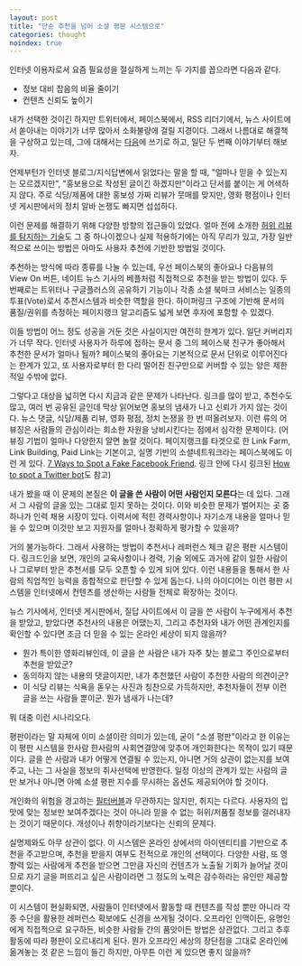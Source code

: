 ```yaml
---
layout: post
title: "단순 추천을 넘어 소셜 평판 시스템으로"
categories: thought
noindex: true
---
```


인터넷 이용자로서 요즘 필요성을 절실하게 느끼는 두 가지를 꼽으라면 다음과 같다.

- 정보 대비 잡음의 비율 줄이기
- 컨텐츠 신뢰도 높이기

내가 선택한 것이긴 하지만 트위터에서, 페이스북에서, RSS 리더기에서, 뉴스 사이트에서 쏟아내는 이야기가 너무 많아서 소화불량에 걸릴 지경이다. 그래서 나름대로 해결책을 구상하고 있는데, 그에 대해서는 [다음](http://www.4four.us/article/2014/05/a41)에 쓰기로 하고, 일단 두 번째 이야기부터 해보자.<!--more-->

언제부턴가 인터넷 블로그/지식답변에서 읽었다는 말을 할 때, "얼마나 믿을 수 있는지는 모르겠지만", "홍보용으로 작성된 글이긴 하겠지만"이라고 단서를 붙이는 게 어색하지 않다. 주로 식당/제품에 대한 홍보성 가짜 리뷰가 뭇매를 맞지만, 영화 평점이나 인터넷 게시판에서의 정치 알바 논쟁도 빠지면 섭섭하다.

이런 문제를 해결하기 위해 다양한 방향의 접근들이 있었다. 얼마 전에 소개한 [허위 리뷰를 탐지하는 기술](http://www.4four.us/article/2012/04/detecting-opinion-spam)도 그 중 하나이겠으나 실제 적용하기에는 아직 무리가 있고, 가장 일반적으로 쓰이는 방법은 아마도 사용자 추천에 기반한 방법일 것이다.

추천하는 방식에 따라 종류를 나눌 수 있는데, 우선 페이스북의 좋아요나 다음뷰의 View On 버튼, 네이트 뉴스 기사의 베플처럼 직접적으로 추천을 받는 방법이 있다. 두 번째로는 트위터나 구글플러스의 공유하기 기능이나 각종 소셜 북마크 서비스는 일종의 투표(Vote)로서 추천시스템과 비슷한 역할을 한다. 하이퍼링크 구조에 기반해 문서의 품질/권위를 측정하는 페이지랭크 알고리즘도 넓게 보면 후자에 포함할 수 있겠다.

이들 방법이 어느 정도 성공을 거둔 것은 사실이지만 여전히 한계가 있다. 일단 커버리지가 너무 작다. 인터넷 사용자가 하루에 접하는 문서 중 그의 페이스북 친구가 좋아해서 추천한 문서가 얼마나 될까? 페이스북의 좋아요는 기본적으로 문서 단위로 이루어진다는 한계가 있고, 또 사용자로부터 한 다리 떨어진 친구만으로 커버할 수 있는 양은 제한적일 수밖에 없다.

그렇다고 대상을 넓히면 다시 지금과 같은 문제가 나타난다. 링크를 많이 받고, 추천수도 많고, 여러 번 공유된 글인데 막상 읽어보면 홍보의 냄새가 나고 신뢰가 가지 않는 것이다. 뉴스 댓글, 식당/제품 리뷰, 영화 평점, 정치 논쟁을 한 번 떠올려보자. 이런 류의 어뷰징은 사람들의 관심이라는 희소한 자원을 낭비시킨다는 점에서 심각한 문제이다. (어뷰징 기법이 얼마나 다양한지 알면 놀랄 것이다. 페이지랭크를 타겟으로 한 Link Farm, Link Building, Paid Link는 기본이고, 실명 기반의 소셜네트워크라는 페이스북에도 이런 게 있다. [7 Ways to Spot a Fake Facebook Friend](http://www.pcworld.com/article/258936/7_ways_to_spot_a_fake_facebook_friend.html). 링크 안에 다시 링크된 [How to spot a Twitter bot](http://www.itworld.com/it-managementstrategy/280614/how-spot-twitter-bot)도 참고)

내가 봤을 때 이 문제의 본질은 **이 글을 쓴 사람이 어떤 사람인지 모른다**는 데 있다. 그래서 그 사람의 글을 있는 그대로 믿지 못하는 것이다. 이와 비슷한 문제가 벌어지는 곳 중 하나가 인력 채용 시장이 있다. 이력서에 적힌 경력사항이나 자기소개 내용을 얼마나 믿을 수 있으며 이것만 보고 지원자를 얼마나 정확하게 평가할 수 있을까?

거의 불가능하다. 그래서 사용하는 방법이 추천서나 레퍼런스 체크 같은 평판 시스템이다. 링크드인을 보면, 개인의 교육사항이나 경력, 기술 외에도 과거에 같이 일한 사람이나 그로부터 받은 추천서를 모두 오픈할 수 있게 되어 있다. 이런 내용들을 통해서 한 사람의 직업적인 능력을 종합적으로 판단할 수 있게 돕는다. 나의 아이디어는 이런 평판 시스템을 인터넷에서 컨텐츠를 생산하는 사람들 전체로 확장하는 것이다.

뉴스 기사에서, 인터넷 게시판에서, 질답 사이트에서 이 글을 쓴 사람이 누구에게서 추천을 받았고, 받았다면 추천사의 내용은 어땠는지, 그리고 추천자와 내가 어떤 관계인지를 확인할 수 있다면 조금 더 믿을 수 있는 온라인 세상이 되지 않을까?

- 뭔가 특이한 영화리뷰인데, 이 글을 쓴 사람은 내가 자주 찾는 블로그 주인으로부터 추천을 받았군?
- 동의하지 않는 내용의 댓글이지만, 내가 추천했던 사람이 추천한 사람의 의견이군?
- 이 식당 리뷰는 식욕을 돋우는 사진과 칭찬으로 가득하지만, 추천자들이 전부 이런 글을 쓰는 사람들 뿐이군. 뭔가 냄새가 나는데?

뭐 대충 이런 시나리오다.

평판이라는 말 자체에 이미 소셜이란 의미가 있는데, 굳이 "소셜 평판"이라고 한 이유는 이 평판 시스템을 한사람 한사람의 사회연결망에 맞추어 개인화한다는 목적이 있기 때문이다. 글을 쓴 사람과 내가 어떻게 연결될 수 있는지, 아니면 거의 상관이 없는지를 보여주고, 나는 그 사실을 정보의 취사선택에 반영한다. 일정 이상의 관계가 있는 사람의 글만 보거나 아니면 아예 소셜 평판 지수를 무시하는 옵션도 제공되어야 할 것이다.

개인화의 위험을 경고하는 [필터버블](http://www.4four.us/article/2011/09/filter-bubble)과 무관하지는 않지만, 취지는 다르다. 사용자의 입맛에 맞는 정보만 보여주겠다는 것이 아니라 믿을 수 없는 허위/저품질 정보를 걸러내자는 것이기 때문이다. 개성이나 취향이라기보다는 신뢰의 문제다.

실명제와도 아무 상관이 없다. 이 시스템은 온라인 상에서의 아이덴티티를 기반으로 추천을 주고받으며, 추천을 받을지 여부도 전적으로 개인의 선택이다. 다양한 사람, 또 영향력 있는 사람에게 추천을 받으면 그만큼 자신의 컨텐츠가 노출될 기회가 늘어날 것이므로 자기 글을 퍼뜨리고 싶은 사람이라면 그 정도의 노력은 감수하라는 유인만 제공할 뿐이다.

이 시스템이 현실화되면, 사람들이 인터넷에서 활동할 때 컨텐츠를 작성 뿐만 아니라 각종 수단을 활용한 레퍼런스 확보에도 신경을 쓰게될 것이다. 오프라인 인맥이든, 유명인에게 직접적으로 요구하든, 비슷한 사람들 간의 품앗이든 방법은 상관없다. 그리고 추후 활동에 따라 평판이 오르내리게 된다. 뭔가 오프라인 세상의 장단점을 그대로 온라인에 옮겨놓는 것 같은 느낌이 들긴 하지만, 아무튼 이런 게 있으면 좋지 않을까?
